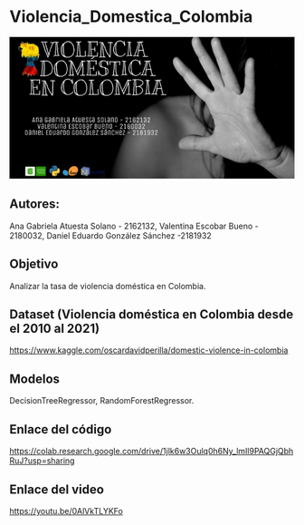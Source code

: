 # Violencia_Domestica_Colombia
<img src="Presentacion/BANNER%20IAA.jpg">

## Autores:

Ana Gabriela Atuesta Solano - 2162132, Valentina Escobar Bueno - 2180032, Daniel Eduardo González Sánchez -2181932

## Objetivo
Analizar la tasa de violencia doméstica en Colombia.

## Dataset (Violencia doméstica en Colombia desde el 2010 al 2021)
https://www.kaggle.com/oscardavidperilla/domestic-violence-in-colombia

## Modelos
DecisionTreeRegressor, RandomForestRegressor.

## Enlace del código
https://colab.research.google.com/drive/1jlk6w3Oulq0h6Ny_lmIl9PAQGjQbhRuJ?usp=sharing

## Enlace del video
https://youtu.be/0AlVkTLYKFo
